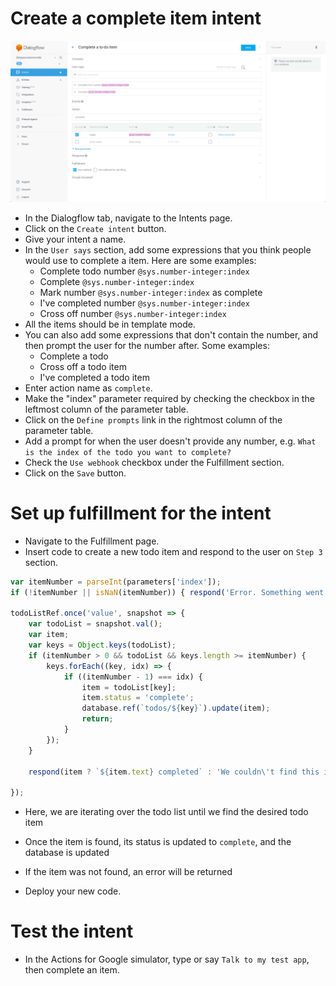 # Create a complete item intent

![](screenshots/03-complete-item/01-complete-item.png)
- In the Dialogflow tab, navigate to the Intents page.
- Click on the `Create intent` button.
- Give your intent a name.
- In the `User says` section, add some expressions that you think people would use to complete a item. Here are some examples:
  - Complete todo number `@sys.number-integer:index`
  - Complete `@sys.number-integer:index`
  - Mark number `@sys.number-integer:index` as complete
  - I've completed number `@sys.number-integer:index`
  - Cross off number `@sys.number-integer:index`
- All the items should be in template mode.
- You can also add some expressions that don't contain the number, and then prompt the user for the number after. Some examples:
  - Complete a todo
  - Cross off a todo item
  - I've completed a todo item
- Enter action name as `complete`.
- Make the "index" parameter required by checking the checkbox in the leftmost column of the parameter table.
- Click on the `Define prompts` link in the rightmost column of the parameter table.
- Add a prompt for when the user doesn't provide any number, e.g. `What is the index of the todo you want to complete?`
- Check the `Use webhook` checkbox under the Fulfillment section.
- Click on the `Save` button.

# Set up fulfillment for the intent

- Navigate to the Fulfillment page.
- Insert code to create a new todo item and respond to the user on `Step 3` section.
```js
var itemNumber = parseInt(parameters['index']);
if (!itemNumber || isNaN(itemNumber)) { respond('Error. Something went wrong.'); }

todoListRef.once('value', snapshot => {
    var todoList = snapshot.val();
    var item;
    var keys = Object.keys(todoList);
    if (itemNumber > 0 && todoList && keys.length >= itemNumber) {
        keys.forEach((key, idx) => {
            if ((itemNumber - 1) === idx) {
                item = todoList[key];
                item.status = 'complete';
                database.ref(`todos/${key}`).update(item);
                return;
            }
        });
    }

    respond(item ? `${item.text} completed` : 'We couldn\'t find this item');

});
```
- Here, we are iterating over the todo list until we find the desired todo item
- Once the item is found, its status is updated to `complete`, and the database is updated
- If the item was not found, an error will be returned

- Deploy your new code.

# Test the intent

- In the Actions for Google simulator, type or say `Talk to my test app`, then complete an item.
